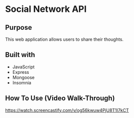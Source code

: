 # Social Network API

## Purpose
This web application allows users to share their thoughts.

## Built with
* JavaScript
* Express
* Mongoose
* Insomnia

## How To Use (Video Walk-Through)
https://watch.screencastify.com/v/og56kwuw4PjU8T1I7kCT